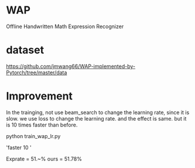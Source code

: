 # WAP
Offline Handwritten Math Expression Recognizer


# dataset
https://github.com/jmwang66/WAP-implemented-by-Pytorch/tree/master/data
# Improvement

In the trainging, not use beam_search to change the learning rate, since it is slow. we use loss to change the learning rate. and the effect is same. but it is 10 times faster than before.

python train_wap_lr.py

'faster 10 '

Exprate = 51.~% 
ours = 51.78%


